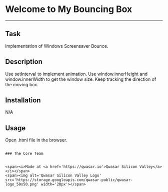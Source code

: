 # Welcome to My Bouncing Box
***

## Task
Implementation of Windows Screensaver Bounce.

## Description
Use setInterval to implement animation.
Use window.innerHeight and window.innerWidth to get the window size.
Keep tracking the direction of the moving box.

## Installation
N/A

## Usage
Open .html file in the browser.


```

### The Core Team


<span><i>Made at <a href='https://qwasar.io'>Qwasar Silicon Valley</a></i></span>
<span><img alt='Qwasar Silicon Valley Logo' src='https://storage.googleapis.com/qwasar-public/qwasar-logo_50x50.png' width='20px'></span>
